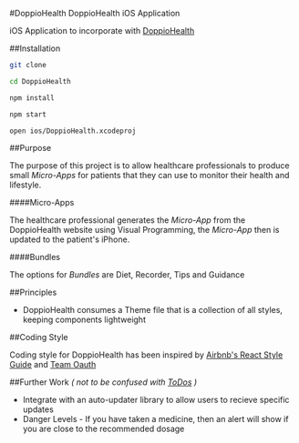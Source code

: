 #DoppioHealth
DoppioHealth iOS Application

iOS Application to incorporate with [DoppioHealth](https://github.com/tmhn/doppio)

##Installation
```bash
git clone

cd DoppioHealth

npm install

npm start

open ios/DoppioHealth.xcodeproj
```

##Purpose

The purpose of this project is to allow healthcare professionals to produce small _Micro-Apps_ for patients that they can use to monitor their health and lifestyle. 

####Micro-Apps

The healthcare professional generates the _Micro-App_ from the DoppioHealth website using Visual Programming, the _Micro-App_ then is updated to the patient's iPhone. 

####Bundles

The options for _Bundles_ are Diet, Recorder, Tips and Guidance


##Principles

* DoppioHealth consumes a Theme file that is a collection of all styles, keeping components lightweight

##Coding Style

Coding style for DoppioHealth has been inspired by [Airbnb's React Style Guide](https://github.com/airbnb/javascript/tree/master/react) and [Team Oauth](https://github.com/team-oath/uncovery/wiki/React-Native-Style-Guide)

##Further Work
_\( not to be confused with [ToDos](https://github.com/tmhn/doppio-health/blob/master/todo.md) \)_

* Integrate with an auto-updater library to allow users to recieve specific updates
* Danger Levels - If you have taken a medicine, then an alert will show if you are close to the recommended dosage


